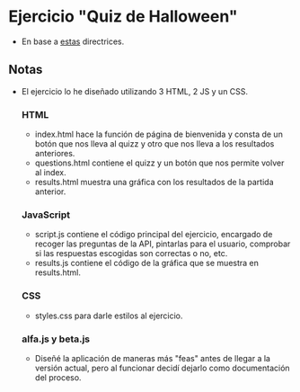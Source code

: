 # Ejercicio "Quiz de Halloween"

- En base a [estas](https://github.com/daviniadelarosa/CAS-TRAINING_IFCD0210/blob/main/teoria/clase17/clase17_1.md) directrices.

## Notas

- El ejercicio lo he diseñado utilizando 3 HTML, 2 JS y un CSS.
    ### HTML
    - index.html hace la función de página de bienvenida y consta de un botón que nos lleva al quizz y otro que nos lleva a los resultados anteriores.
    - questions.html contiene el quizz y un botón que nos permite volver al index.
    - results.html muestra una gráfica con los resultados de la partida anterior.
    ### JavaScript
    - script.js contiene el código principal del ejercicio, encargado de recoger las preguntas de la API, pintarlas para el usuario, comprobar si las respuestas escogidas son correctas o no, etc.
    - results.js contiene el código de la gráfica que se muestra en results.html.
    ### CSS
    - styles.css para darle estilos al ejercicio.

    ### alfa.js y beta.js
    - Diseñé la aplicación de maneras más "feas" antes de llegar a la versión actual, pero al funcionar decidí dejarlo como documentación del proceso.